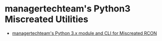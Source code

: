 # managertechteam's Python3 Miscreated Utilities
 * [managertechteam's Python 3.x module and CLI for Miscreated RCON ](./misrcon)
